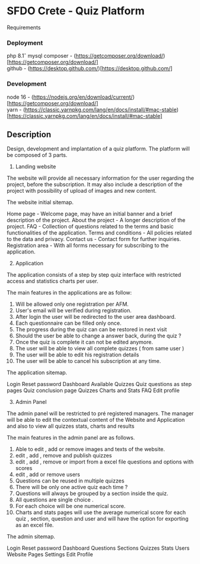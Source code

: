 # SFDO Crete - Quiz Platform

Requirements

### Deployment
php 8.1ˆ
mysql
composer - (https://getcomposer.org/download/)[https://getcomposer.org/download/]  
github - (https://desktop.github.com/)[https://desktop.github.com/]

### Development
node 16 - (https://nodejs.org/en/download/current/)[https://getcomposer.org/download/]  
yarn - (https://classic.yarnpkg.com/lang/en/docs/install/#mac-stable)[https://classic.yarnpkg.com/lang/en/docs/install/#mac-stable]

## Description

Design, development and implantation of a quiz platform.
The platform will be composed of 3 parts.

1. Landing website


The website will provide all necessary information for the user regarding the project, before the subscription. It may also include a description of the project with possibility of upload of images and new content.


The website initial sitemap.


Home page - Welcome page, may have an initial banner and a brief description of the project.
About the project - A longer description of the project.
FAQ - Collection of questions related to the terms and basic functionalities of the application.
Terms and conditions - All policies related to the data and privacy.
Contact us - Contact form for further inquiries. 
Registration area - With all forms necessary for subscribing to the application.



2. Application

The application consists of a step by step quiz interface with restricted access and statistics charts per user.

The main features in the applications are as follow:

1. Will be allowed only one registration per AFM.
2. User's  email will be verified during registration.
3. After login the user will be redirected to the user area dashboard.
4. Each questionnaire can be filled only once.
5. The progress during the quiz can can be restored in next visit
6. Should the user be able to change a answer back, during the quiz ?
7.  Once the quiz is complete it can not be edited anymore.
8. The user will be able to view all complete quizzes ( from same user )
9.  The user will be able to edit his registration details
10. The user will be able to cancel his subscription at any time.


The application sitemap.



Login
Reset password
Dashboard
Available Quizzes
Quiz questions as step pages
Quiz conclusion page
Quizzes Charts and Stats
FAQ
Edit profile 


3. Admin Panel

The admin panel will be restricted to pré registered managers.
The manager will be able to edit the contextual content of the Website and Application and also to view all quizzes stats, charts and results

The main features in the admin panel are as follows.

1. Able to edit , add or remove images and texts of the website.
2. edit , add , remove and publish quizzes 
3. edit , add , remove or import from a excel file questions and options with scores 
4.  edit , add or remove users
5. Questions can be reused in multiple quizzes
6. There will be only one active quiz each time ?
7. Questions will always be grouped by a section inside the quiz.
8. All questions are single choice .
9. For each choice will be one numerical score.
10. Charts and stats pages will use the average numerical score for each quiz , section, question and user and will have the option for exporting as an excel file.


The admin sitemap.

Login
Reset password
Dashboard
Questions
Sections
Quizzes
Stats
Users
Website Pages
Settings
Edit Profile
